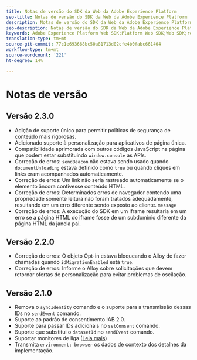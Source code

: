 ```yaml
---
title: Notas de versão do SDK da Web da Adobe Experience Platform
seo-title: Notas de versão do SDK da Web da Adobe Experience Platform
description: Notas de versão do SDK da Web da Adobe Experience Platform.
seo-description: Notas de versão do SDK da Web da Adobe Experience Platform.
keywords: Adobe Experience Platform Web SDK;Platform Web SDK;Web SDK;release notes;
translation-type: tm+mt
source-git-commit: 77c1e693668bc50a81713d02cfe4b0fabc661404
workflow-type: tm+mt
source-wordcount: '221'
ht-degree: 14%

---
```



# Notas de versão

## Versão 2.3.0

* Adição de suporte único para permitir políticas de segurança de conteúdo mais rigorosas.
* Adicionado suporte à personalização para aplicativos de página única.
* Compatibilidade aprimorada com outros códigos JavaScript na página que podem estar substituindo `window.console` as APIs.
* Correção de erros: `sendBeacon` não estava sendo usado quando `documentUnloading` estava definido como `true` ou quando cliques em links eram acompanhados automaticamente.
* Correção de erros: Um link não seria rastreado automaticamente se o elemento âncora contivesse conteúdo HTML.
* Correção de erros: Determinados erros de navegador contendo uma propriedade somente leitura não foram tratados adequadamente, resultando em um erro diferente sendo exposto ao cliente. `message`
* Correção de erros: A execução do SDK em um iframe resultaria em um erro se a página HTML do iframe fosse de um subdomínio diferente da página HTML da janela pai.

## Versão 2.2.0

* Correção de erros: O objeto Opt-in estava bloqueando o Alloy de fazer chamadas quando `idMigrationEnabled` está `true`.
* Correção de erros: Informe o Alloy sobre solicitações que devem retornar ofertas de personalização para evitar problemas de oscilação.

## Versão 2.1.0

* Remova o `syncIdentity` comando e o suporte para a transmissão dessas IDs no `sendEvent` comando.
* Suporte ao padrão de consentimento IAB 2.0.
* Suporte para passar IDs adicionais no `setConsent` comando.
* Suporte que substitui o `datasetId` no `sendEvent` comando.
* Suportar monitores de liga ([Leia mais](https://github.com/adobe/alloy/wiki/Monitoring-Hooks))
* Transmita `environment: browser` os dados de contexto dos detalhes da implementação.
